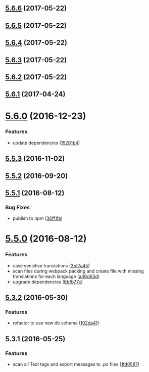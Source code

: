 <a name="5.6.6"></a>
## [5.6.6](https://github.com/softwaregroup-bg/ut-po-loader/compare/v5.6.5...v5.6.6) (2017-05-22)



<a name="5.6.5"></a>
## [5.6.5](https://github.com/softwaregroup-bg/ut-po-loader/compare/v5.6.4...v5.6.5) (2017-05-22)



<a name="5.6.4"></a>
## [5.6.4](https://github.com/softwaregroup-bg/ut-po-loader/compare/v5.6.3...v5.6.4) (2017-05-22)



<a name="5.6.3"></a>
## [5.6.3](https://github.com/softwaregroup-bg/ut-po-loader/compare/v5.6.2...v5.6.3) (2017-05-22)



<a name="5.6.2"></a>
## [5.6.2](https://github.com/softwaregroup-bg/ut-po-loader/compare/v5.6.1...v5.6.2) (2017-05-22)



<a name="5.6.1"></a>
## [5.6.1](https://github.com/softwaregroup-bg/ut-po-loader/compare/v5.6.0...v5.6.1) (2017-04-24)



<a name="5.6.0"></a>
# [5.6.0](https://github.com/softwaregroup-bg/ut-po-loader/compare/v5.5.3...v5.6.0) (2016-12-23)


### Features

* update dependencies ([15201b4](https://github.com/softwaregroup-bg/ut-po-loader/commit/15201b4))



<a name="5.5.3"></a>
## [5.5.3](https://github.com/softwaregroup-bg/ut-po-loader/compare/v5.5.2...v5.5.3) (2016-11-02)



<a name="5.5.2"></a>
## [5.5.2](https://github.com/softwaregroup-bg/ut-po-loader/compare/v5.5.1...v5.5.2) (2016-09-20)



<a name="5.5.1"></a>
## [5.5.1](https://github.com/softwaregroup-bg/ut-po-loader/compare/v5.5.0...v5.5.1) (2016-08-12)


### Bug Fixes

* publish to npm ([36ff1fa](https://github.com/softwaregroup-bg/ut-po-loader/commit/36ff1fa))



<a name="5.5.0"></a>
# [5.5.0](https://git.softwaregroup-bg.com/ut5/ut-po-loader/compare/v5.3.2...v5.5.0) (2016-08-12)


### Features

* case sensitive translations ([3bf7a45](https://git.softwaregroup-bg.com/ut5/ut-po-loader/commit/3bf7a45))
* scan files during webpack packing and create file with missing translations for each language ([a46d63d](https://git.softwaregroup-bg.com/ut5/ut-po-loader/commit/a46d63d))
* upgrade dependencies ([6bfb77c](https://git.softwaregroup-bg.com/ut5/ut-po-loader/commit/6bfb77c))



<a name="5.3.2"></a>
## [5.3.2](https://git.softwaregroup-bg.com/ut5/ut-po-loader/compare/v5.3.1...v5.3.2) (2016-05-30)


### Features

* refactor to use new db schema ([102da41](https://git.softwaregroup-bg.com/ut5/ut-po-loader/commit/102da41))



<a name="5.3.1"></a>
## 5.3.1 (2016-05-25)


### Features

* scan all Text tags and export messages to .po files ([1fd0587](https://git.softwaregroup-bg.com/ut5/ut-po-loader/commit/1fd0587))



